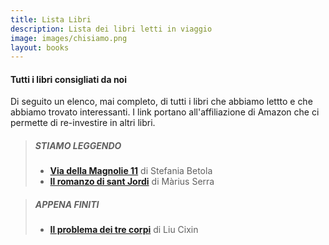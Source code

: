 ```yaml
---
title: Lista Libri
description: Lista dei libri letti in viaggio
image: images/chisiamo.png
layout: books
---
```

#### Tutti i libri consigliati da noi

Di seguito un elenco, mai completo, di tutti i libri che abbiamo lettto e che abbiamo trovato interessanti. I link portano all'affiliazione di Amazon che ci permette di re-investire in altri libri.


>##### STIAMO LEGGENDO
>- **[Via della Magnolie 11](https://amzn.to/3ILwurN)** di Stefania Betola
>- **[Il romanzo di sant Jordi](https://amzn.to/3GU2RDS)** di Màrius Serra

>##### APPENA FINITI
>- **[Il problema dei tre corpi](https://amzn.to/3IpvsRK)** di Liu Cixin
